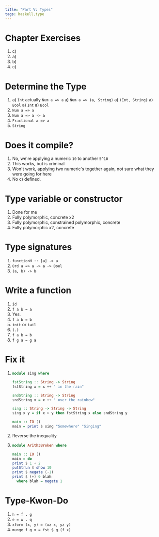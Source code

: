 ```yaml
---
title: "Part V: Types"
tags: haskell,type
---
```


# Chapter Exercises
1. c)
1. a)
1. b)
1. c)

# Determine the Type
1.
    a) `Int` actually `Num a => a`
    a) `Num a => (a, String)`
    a) `(Int, String)`
    a) `Bool`
    a) `Int`
    a) `Bool`
1. `Num a => a`
1. `Num a => a -> a`
1. `Fractional a => a`
1. `String`

# Does it compile?
1. No, we're applying a numeric `10` to another `5^10`
1. This works, but is criminal
1. Won't work, applying two numeric's together again, not sure what they were going for
here
1. No c) defined.

# Type variable or constructor
1. Done for me 
1. Fully polymorphic, concrete x2
1. Fully polymorphic, constrained polymorphic, concrete
1. Fully polymorphic x2, concrete

# Type signatures
1. `functionH :: [a] -> a`
1. `Ord a => a -> a -> Bool`
1. `(a, b) -> b`

# Write a function
1. `id`
1. `f a b = a`
1. Yes.
1. `f a b = b`
1. `init` or `tail`
1. `(.)`
1. `f a b = b`
1. `f g a = g a`

# Fix it
1. 
    ```haskell
    module sing where

    fstString :: String -> String
    fstString x = x ++ " in the rain"

    sndString :: String -> String
    sndString x = x ++ " over the rainbow"

    sing :: String -> String -> String
    sing x y = if x > y then fstString x else sndString y

    main :: IO ()
    main = print $ sing "Somewhere" "Singing"
    ```

1. Reverse the inequality
1. 
    ```haskell
    module Arith3Broken where

    main :: IO ()
    main = do
    print $ 1 + 2
    putStrLn $ show 10
    print $ negate (-1)
    print $ (+) 0 blah
      where blah = negate 1
    ```

# Type-Kwon-Do
1. `h = f . g`
1. `e = w . q`
1. `xform (x, y) = (xz x, yz y)`
1. `munge f g x = fst $ g (f x)`
